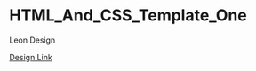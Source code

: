 # HTML_And_CSS_Template_One
Leon Design

[Design Link](https://marahibraheem.github.io/HTML_And_CSS_Template_One/)


